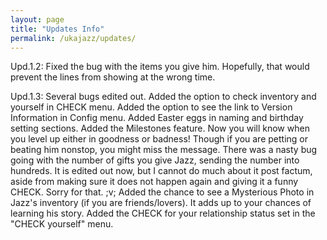 ```yaml
---
layout: page
title: "Updates Info"
permalink: /ukajazz/updates/
---
```


Upd.1.2:
Fixed the bug with the items you give him. Hopefully, that would prevent the lines from showing at the wrong time.


Upd.1.3:
Several bugs edited out.
Added the option to check inventory and yourself in CHECK menu.
Added the option to see the link to Version Information in Config menu.
Added Easter eggs in naming and birthday setting sections.
Added the Milestones feature. Now you will know when you level up either in goodness or badness! Though if you are petting or beating him nonstop, you might miss the message.
There was a nasty bug going with the number of gifts you give Jazz, sending the number into hundreds. It is edited out now, but I cannot do much about it post factum, aside from making sure it does not happen again and giving it a funny CHECK. Sorry for that. ;v;
Added the chance to see a Mysterious Photo in Jazz's inventory (if you are friends/lovers). It adds up to your chances of learning his story.
Added the CHECK for your relationship status set in the "CHECK yourself" menu.
